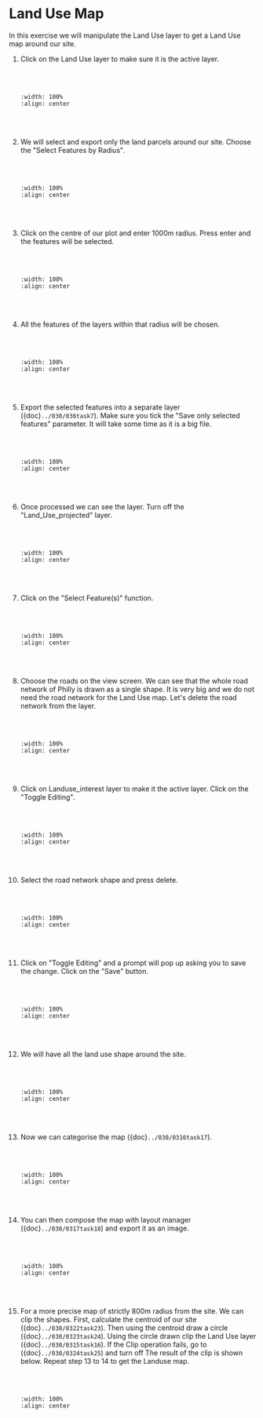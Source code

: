 # Land Use Map

In this exercise we will manipulate the Land Use layer to get a Land Use map around our site.

1. Click on the Land Use layer to make sure it is the active layer.

    <br/><br/>
    ```{image} ../../_static/020workflow13/img1.png
    :width: 100%
    :align: center
    ```
    <br/><br/>

2. We will select and export only the land parcels around our site. Choose the "Select Features by Radius".

    <br/><br/>
    ```{image} ../../_static/020workflow13/img2.png
    :width: 100%
    :align: center
    ```
    <br/><br/>

3. Click on the centre of our plot and enter 1000m radius. Press enter and the features will be selected.

    <br/><br/>
    ```{image} ../../_static/020workflow13/img3.png
    :width: 100%
    :align: center
    ```
    <br/><br/>

4. All the features of the layers within that radius will be chosen.

    <br/><br/>
    ```{image} ../../_static/020workflow13/img4.png
    :width: 100%
    :align: center
    ```
    <br/><br/>

5. Export the selected features into a separate layer ({doc}`../030/036task7`).  Make sure you tick the "Save only selected features" parameter. It will take some time as it is a big file.

    <br/><br/>
    ```{image} ../../_static/020workflow13/img5.png
    :width: 100%
    :align: center
    ```
    <br/><br/>

6. Once processed we can see the layer. Turn off the "Land_Use_projected" layer.

    <br/><br/>
    ```{image} ../../_static/020workflow13/img6.png
    :width: 100%
    :align: center
    ```
    <br/><br/>

7. Click on the "Select Feature(s)" function.

    <br/><br/>
    ```{image} ../../_static/020workflow13/img7.png
    :width: 100%
    :align: center
    ```
    <br/><br/>

8. Choose the roads on the view screen. We can see that the whole road network of Philly is drawn as a single shape. It is very big and we do not need the road network for the Land Use map. Let's delete the road network from the layer.

    <br/><br/>
    ```{image} ../../_static/020workflow13/img8.png
    :width: 100%
    :align: center
    ```
    <br/><br/>

9. Click on Landuse_interest layer to make it the active layer. Click on the "Toggle Editing".

    <br/><br/>
    ```{image} ../../_static/020workflow13/img9.png
    :width: 100%
    :align: center
    ```
    <br/><br/>

10. Select the road network shape and press delete.

    <br/><br/>
    ```{image} ../../_static/020workflow13/img10.png
    :width: 100%
    :align: center
    ```
    <br/><br/>

11. Click on "Toggle Editing" and a prompt will pop up asking you to save the change. Click on the "Save" button.

    <br/><br/>
    ```{image} ../../_static/020workflow13/img11.png
    :width: 100%
    :align: center
    ```
    <br/><br/>

12. We will have all the land use shape around the site.

    <br/><br/>
    ```{image} ../../_static/020workflow13/img12.png
    :width: 100%
    :align: center
    ```
    <br/><br/>

13. Now we can categorise the map ({doc}`../030/0316task17`).

    <br/><br/>
    ```{image} ../../_static/020workflow13/img13.png
    :width: 100%
    :align: center
    ```
    <br/><br/>

14. You can then compose the map with layout manager ({doc}`../030/0317task18`) and export it as an image.

    <br/><br/>
    ```{image} ../../_static/020workflow13/img14.png
    :width: 100%
    :align: center
    ```
    <br/><br/>

15. For a more precise map of strictly 800m radius from the site. We can clip the shapes. First, calculate the centroid of our site ({doc}`../030/0322task23`). Then using the centroid draw a circle ({doc}`../030/0323task24`). Using the circle drawn clip the Land Use layer ({doc}`../030/0315task16`). If the Clip operation fails, go to ({doc}`../030/0324task25`) and turn off The result of the clip is shown below. Repeat step 13 to 14 to get the Landuse map.

    <br/><br/>
    ```{image} ../../_static/020workflow13/img15.png
    :width: 100%
    :align: center
    ```
    <br/><br/>
